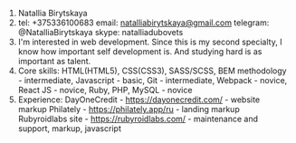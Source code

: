 1. Natallia Birytskaya
2. tel: +375336100683
   email: natalliabirytskaya@gmail.com
   telegram: @NatalliaBirytskaya
   skype: natalliadubovets
3. I'm interested in web development. Since this is my second specialty, I know how important self development is. And studying hard is as important as talent. 
4. Core skills: HTML(HTML5), CSS(CSS3), SASS/SCSS, BEM methodology - intermediate,
                Javascript - basic,
                Git - intermediate,
                Webpack - novice,
                React JS - novice,
                Ruby, PHP, MySQL - novice
5. Experience: DayOneCredit - https://dayonecredit.com/ - website markup
               Philately - https://philately.app/ru - landing markup
               Rubyroidlabs site - https://rubyroidlabs.com/ - maintenance and support, markup, javascript
